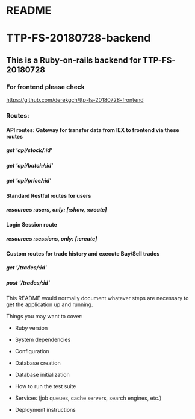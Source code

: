 # README
# TTP-FS-20180728-backend
## This is a Ruby-on-rails backend for TTP-FS-20180728
### For frontend please check
https://github.com/derekgch/ttp-fs-20180728-frontend

### Routes:
#### API routes: Gateway for transfer data from IEX to frontend via these routes
#####  get 'api/stock/:id'
#####  get 'api/batch/:id'
#####  get 'api/price/:id'

####    Standard Restful routes for users
#####    resources :users, only: [:show, :create]

####    Login Session route
#####    resources :sessions, only: [:create]

####    Custom routes for trade history and execute Buy/Sell trades
#####    get '/trades/:id'
#####    post '/trades/:id'

This README would normally document whatever steps are necessary to get the
application up and running.

Things you may want to cover:

* Ruby version

* System dependencies

* Configuration

* Database creation

* Database initialization

* How to run the test suite

* Services (job queues, cache servers, search engines, etc.)

* Deployment instructions

